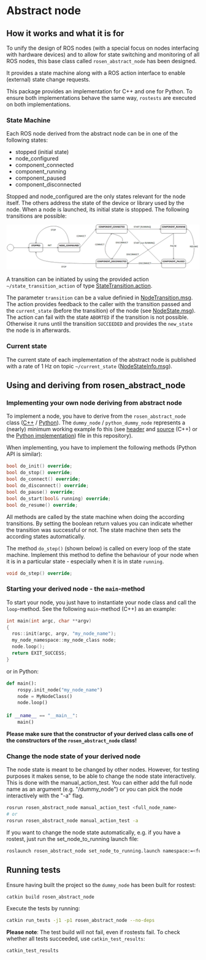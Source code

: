 # Abstract node

## How it works and what it is for

To unify the design of ROS nodes (with a special focus on nodes interfacing with hardware devices)
and to allow for state switching and monitoring of all ROS nodes, this base class called `rosen_abstract_node` has been designed.

It provides a state machine along with a ROS action interface to enable (external) state change requests.

This package provides an implementation for C++ and one for Python. To ensure both implementations behave the same way, `rostests` are executed on both implementations.

### State Machine
Each ROS node derived from the abstract node can be in one of the following states:
- stopped (initial state)
- node_configured
- component_connected
- component_running
- component_paused
- component_disconnected

Stopped and node_configured are the only states relevant for the node itself. The others address the state of the device or library used by the node. When a node is launched, its initial state is stopped. The following transitions are possible:

![Final state machine model of the abstract node](doc/abstract_node_fsm.png)

A transition can be initiated by using the provided action `~/state_transition_action` of type [StateTransition.action](./action/StateTransition.action).

The parameter `transition` can be a value definied in [NodeTransition.msg](./msg/NodeTransition.msg). The action provides feedback to the caller with the transition passed and the `current_state` (before the transition) of the node (see [NodeState.msg](./msg/NodeState.msg)). The action can fail with the state `ABORTED` if the transition is not possible. Otherwise it runs until the transition `SUCCEEDED` and provides the `new_state` the node is in afterwards.

### Current state

The current state of each implementation of the abstract node is published with a rate of 1 Hz on topic `~/current_state` ([NodeStateInfo.msg](./msg/NodeStateInfo.msg)).

## Using and deriving from rosen_abstract_node

### Implementing your own node deriving from abstract node

To implement a node, you have to derive from the `rosen_abstract_node` class ([C++](./include/rosen_abstract_node/rosen_abstract_node.h) / [Python](./src/rosen_abstract_node/rosen_abstract_node.py)). The `dummy_node` / `python_dummy_node` represents a (nearly) minimum working example fo this (see [header](./include/rosen_abstract_node/dummy_node.h) and [source](./src/dummy_node.cpp) (C++) or the [Python implementation](./scripts/python_dummy_node.py)) file in this repository).

When implementing, you have to implement the following methods (Python API is similar):

```C++
bool do_init() override;
bool do_stop() override;
bool do_connect() override;
bool do_disconnect() override;
bool do_pause() override;
bool do_start(bool& running) override;
bool do_resume() override;
```

All methods are called by the state machine when doing the according transitions. By setting the boolean return values you can indicate whether the transition was successful or not. The state machine then sets the according states automatically.

The method `do_step()` (shown below) is called on every loop of the state machine. Implement this method to define the behaviour of your node when it is in a particular state - especially when it is in state `running`.

```C++
void do_step() override;
```

### Starting your derived node - the `main`-method

To start your node, you just have to instantiate your node class and call the `loop`-method. See the following `main`-method (C++) as an example:

```C++
int main(int argc, char **argv)
{
  ros::init(argc, argv, "my_node_name");
  my_node_namespace::my_node_class node;
  node.loop();
  return EXIT_SUCCESS;
}
```

or in Python:

```Python
def main():
    rospy.init_node("my_node_name")
    node = MyNodeClass()
    node.loop()

if __name__ == "__main__":
    main()
```

**Please make sure that the constructor of your derived class calls one of the constructors of the `rosen_abstract_node` class!**

### Change the node state of your derived node

The node state is meant to be changed by other nodes. However, for testing purposes it makes sense, to be able to change the node state interactively. This is done with the manual_action_test.
You can either add the full node name as an argument (e.g. "/dummy_node") or you can pick the node interactively with the "-a" flag.
```bash
rosrun rosen_abstract_node manual_action_test <full_node_name>
# or
rosrun rosen_abstract_node manual_action_test -a
```

If you want to change the node state automatically, e.g. if you have a rostest, just run the set_node_to_running launch file:

```bash
roslaunch rosen_abstract_node set_node_to_running.launch namespace:=<full_node_name>
```

## Running tests

Ensure having built the project so the `dummy_node` has been built for rostest:

```bash
catkin build rosen_abstract_node
```

Execute the tests by running:

```bash
catkin run_tests -j1 -p1 rosen_abstract_node --no-deps
```

**Please note**: The test build will not fail, even if rostests fail. To check whether all tests succeeded, use `catkin_test_results`:

```bash
catkin_test_results
```